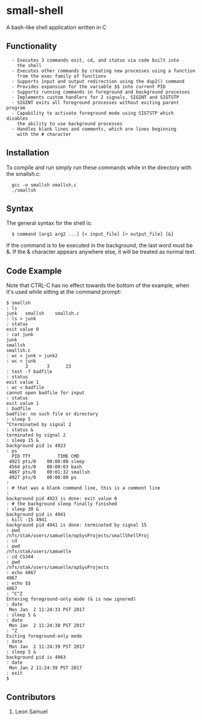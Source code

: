 # small-shell

A bash-like shell application written in C
 	
## Functionality
  ```
    - Executes 3 commands exit, cd, and status via code built into 
      the shell
    - Executes other commands by creating new processes using a function 
      from the exec family of functions
    - Supports input and output redirection using the dup2() command
    - Provides expansion for the variable $$ into current PID
    - Supports running commands in foreground and background processes
    - Implements custom handlers for 2 signals, SIGINT and SIGTSTP 
    - SIGINT exits all foreground processes without exiting parent program 
    - Capability to activate foreground mode using SIGTSTP which disables
      the ability to use background processes
    - Handles blank lines and comments, which are lines beginning 
      with the # character
  ```


## Installation
  To compile and run simply run these commands while in the directory
  with the smallsh.c:
  ```
    gcc -o smallsh smallsh.c
    ./smallsh
  ```

## Syntax
  The general syntax for the shell is:
  ```
    $ command [arg1 arg2 ...] [< input_file] [> output_file] [&]
  ```
  If the command is to be executed in the background, the last word must be &. 
  If the & character appears anywhere else, it will be treated as normal text.
  
 ## Code Example
 Note that CTRL-C has no effect towards the bottom of the example, when it's used
 while sitting at the command prompt:
 ```
 $ smallsh
 : ls
 junk   smallsh    smallsh.c
 : ls > junk
 : status
 exit value 0
 : cat junk
 junk
 smallsh
 smallsh.c
 : wc < junk > junk2
 : wc < junk
        3       3      23
 : test -f badfile
 : status
 exit value 1
 : wc < badfile
 cannot open badfile for input
 : status
 exit value 1
 : badfile
 badfile: no such file or directory
 : sleep 5
 ^Cterminated by signal 2
 : status &
 terminated by signal 2
 : sleep 15 &
 background pid is 4923
 : ps
   PID TTY          TIME CMD
  4923 pts/0    00:00:00 sleep
  4564 pts/0    00:00:03 bash
  4867 pts/0    00:01:32 smallsh
  4927 pts/0    00:00:00 ps
 :
 : # that was a blank command line, this is a comment line
 :
 background pid 4923 is done: exit value 0
 : # the background sleep finally finished
 : sleep 30 &
 background pid is 4941
 : kill -15 4941
 background pid 4941 is done: terminated by signal 15
 : pwd
 /nfs/stak/users/samuelle/opSysProjects/smallShellProj
 : cd
 : pwd
 /nfs/stak/users/samuelle
 : cd CS344
 : pwd
 /nfs/stak/users/samuelle/opSysProjects
 : echo 4867
 4867
 : echo $$
 4867
 : ^C^Z
 Entering foreground-only mode (& is now ignored)
 : date
  Mon Jan  2 11:24:33 PST 2017
 : sleep 5 &
 : date
  Mon Jan  2 11:24:38 PST 2017
 : ^Z
 Exiting foreground-only mode
 : date
  Mon Jan  2 11:24:39 PST 2017
 : sleep 5 &
 background pid is 4963
 : date
  Mon Jan 2 11:24:39 PST 2017
 : exit
 $
 ```

## Contributors
1. Leon Samuel
